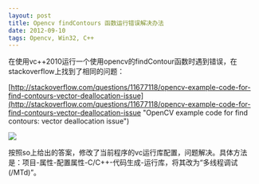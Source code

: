 ```yaml
---
layout: post
title: Opencv findContours 函数运行错误解决办法
date: 2012-09-10
tags: Opencv, Win32, C++
---
```


在使用vc++2010运行一个使用opencv的findContour函数时遇到错误，在stackoverflow上找到了相同的问题：

[http://stackoverflow.com/questions/11677118/opencv-example-code-for-find-contours-vector-deallocation-issue](http://stackoverflow.com/questions/11677118/opencv-example-code-for-find-contours-vector-deallocation-issue "OpenCV example code for find contours: vector deallocation issue")

![](http://pic.yupoo.com/sudomv_v/CfWiXBhs/U8dC9.png)

按照so上给出的答案，修改了当前程序的vc运行库配置，问题解决。具体方法是：项目-属性-配置属性-C/C++-代码生成-运行库，将其改为“多线程调试(/MTd)”。